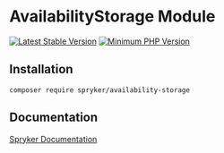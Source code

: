 # AvailabilityStorage Module
[![Latest Stable Version](https://poser.pugx.org/spryker/availability-storage/v/stable.svg)](https://packagist.org/packages/spryker/availability-storage)
[![Minimum PHP Version](https://img.shields.io/badge/php-%3E%3D%208.0-8892BF.svg)](https://php.net/)

## Installation

```
composer require spryker/availability-storage
```

## Documentation

[Spryker Documentation](https://spryker.github.io)
